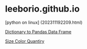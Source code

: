 # leeborio.github.io

[python on linux] (202311192209.html)

[Dictionary to Pandas Data Frame](dict_to_df_20191024.html)

[Size Color Quantiry](scq.html)
